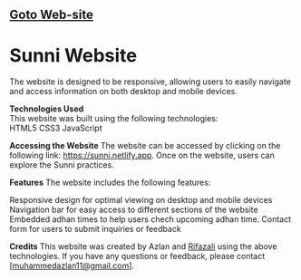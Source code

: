 ## [Goto Web-site](https://sunni.netlify.app/)

# <font size="6">**Sunni Website**
</font>

 The website is designed to be responsive, allowing users to easily navigate and access information on both desktop and mobile devices.

**Technologies Used**  
This website was built using the following technologies:  
HTML5
CSS3
JavaScript

**Accessing the Website**
The website can be accessed by clicking on the following link: https://sunni.netlify.app. Once on the website, users can explore the Sunni practices.

**Features**
The website includes the following features:

Responsive design for optimal viewing on desktop and mobile devices
Navigation bar for easy access to different sections of the website
Embedded adhan times  to help users chech upcoming adhan time.
Contact form for users to submit inquiries or feedback


**Credits**
This website was created by Azlan and [Rifazali](https://gitub.com/rifaz124/)  using the above technologies. If you have any questions or feedback, please contact [muhammedazlan11@gmail.com].



